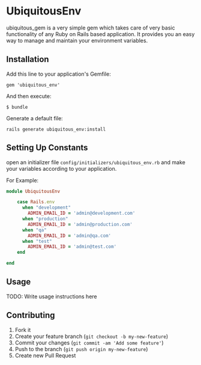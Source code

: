 # UbiquitousEnv

ubiquitous_gem is a very simple gem which takes care of very basic functionality of any Ruby on Rails based application. It provides you an easy way to manage and maintain your environment variables.

## Installation

Add this line to your application's Gemfile:

    gem 'ubiquitous_env'

And then execute:

    $ bundle

Generate a default file:

    rails generate ubiquitous_env:install
    
## Setting Up Constants

open an initializer file `config/initializers/ubiquitous_env.rb` and make your variables according to your application. 

For Example:

```ruby
module UbiquitousEnv

    case Rails.env
      when "development"
        ADMIN_EMAIL_ID = 'admin@development.com'
      when "production"
        ADMIN_EMAIL_ID = 'admin@production.com'
      when "qa"
        ADMIN_EMAIL_ID = 'admin@qa.com'
      when "test"
        ADMIN_EMAIL_ID = 'admin@test.com'
    end

end
```


## Usage

TODO: Write usage instructions here

## Contributing

1. Fork it
2. Create your feature branch (`git checkout -b my-new-feature`)
3. Commit your changes (`git commit -am 'Add some feature'`)
4. Push to the branch (`git push origin my-new-feature`)
5. Create new Pull Request
